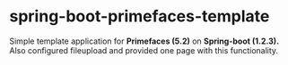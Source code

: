 # spring-boot-primefaces-template

Simple template application for <b>Primefaces (5.2)</b> on <b>Spring-boot (1.2.3).</b></br>
Also configured fileupload and provided one page with this functionality.
